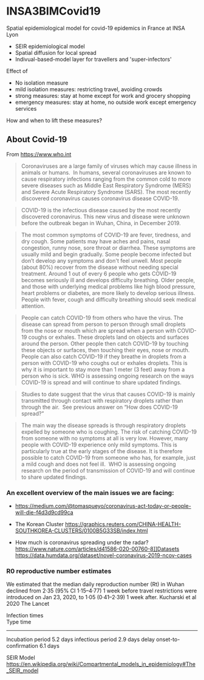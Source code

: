 # INSA3BIMCovid19
Spatial epidemiological model for covid-19 epidemics in France at INSA Lyon

- SEIR epidemiological model
- Spatial diffusion for local spread
- Indivual-based-model layer for travellers and 'super-infectors'

Effect of
- No isolation measure
- mild isolation measures: restricting travel, avoiding crowds
- strong measures: stay at home except for work and grocery shopping
- emergency measures: stay at home, no outside work except emergency services

How and when to lift these measures?

## About Covid-19

From https://www.who.int 

> Coronaviruses are a large family of viruses which may cause illness in animals or humans.  In humans, several coronaviruses are known to cause respiratory infections ranging from the common cold to more severe diseases such as Middle East Respiratory Syndrome (MERS) and Severe Acute Respiratory Syndrome (SARS). The most recently discovered coronavirus causes coronavirus disease COVID-19.

> COVID-19 is the infectious disease caused by the most recently discovered coronavirus. This new virus and disease were unknown before the outbreak began in Wuhan, China, in December 2019.

> The most common symptoms of COVID-19 are fever, tiredness, and dry cough. Some patients may have aches and pains, nasal congestion, runny nose, sore throat or diarrhea. These symptoms are usually mild and begin gradually. Some people become infected but don’t develop any symptoms and don't feel unwell. Most people (about 80%) recover from the disease without needing special treatment. Around 1 out of every 6 people who gets COVID-19 becomes seriously ill and develops difficulty breathing. Older people, and those with underlying medical problems like high blood pressure, heart problems or diabetes, are more likely to develop serious illness. People with fever, cough and difficulty breathing should seek medical attention.

> People can catch COVID-19 from others who have the virus. The disease can spread from person to person through small droplets from the nose or mouth which are spread when a person with COVID-19 coughs or exhales. These droplets land on objects and surfaces around the person. Other people then catch COVID-19 by touching these objects or surfaces, then touching their eyes, nose or mouth. People can also catch COVID-19 if they breathe in droplets from a person with COVID-19 who coughs out or exhales droplets. This is why it is important to stay more than 1 meter (3 feet) away from a person who is sick.
WHO is assessing ongoing research on the ways COVID-19 is spread and will continue to share updated findings.    

> Studies to date suggest that the virus that causes COVID-19 is mainly transmitted through contact with respiratory droplets rather than through the air.  See previous answer on “How does COVID-19 spread?”

> The main way the disease spreads is through respiratory droplets expelled by someone who is coughing. The risk of catching COVID-19 from someone with no symptoms at all is very low. However, many people with COVID-19 experience only mild symptoms. This is particularly true at the early stages of the disease. It is therefore possible to catch COVID-19 from someone who has, for example, just a mild cough and does not feel ill.  WHO is assessing ongoing research on the period of transmission of COVID-19 and will continue to share updated findings.    


### An excellent overview of the main issues we are facing:

+ https://medium.com/@tomaspueyo/coronavirus-act-today-or-people-will-die-f4d3d9cd99ca

+ The Korean Cluster https://graphics.reuters.com/CHINA-HEALTH-SOUTHKOREA-CLUSTERS/0100B5G33SB/index.html

+ How much is coronavirus spreading under the radar? https://www.nature.com/articles/d41586-020-00760-8]]Datasets
https://data.humdata.org/dataset/novel-coronavirus-2019-ncov-cases

### R0 reproductive number estimates
We estimated that the median daily reproduction number (Rt) in Wuhan declined from 2·35 (95% CI 1·15–4·77) 1 week before travel restrictions were introduced on Jan 23, 2020, to 1·05 (0·41–2·39) 1 week after. Kucharski et al 2020 The Lancet

Infection times 	
Type                          time
----------------              --------
Incubation period 	          5.2 days
infectious period 	          2.9 days
delay onset-to-confirmation 	6.1 days

SEIR Model
https://en.wikipedia.org/wiki/Compartmental_models_in_epidemiology#The_SEIR_model


